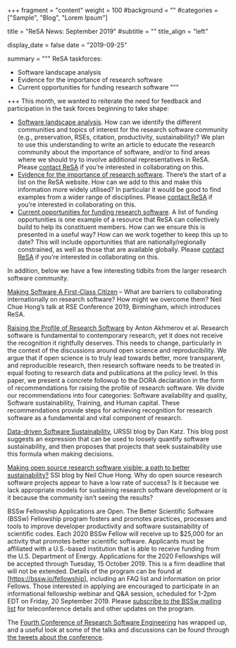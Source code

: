 +++
fragment = "content"
weight = 100
#background = ""
#categories = ["Sample", "Blog", "Lorem Ipsum"]

title = "ReSA News: September 2019"
#subtitle = ""
title_align = "left"

display_date = false
date = "2019-09-25"

summary = """
ReSA taskforces:
- Software landscape analysis
- Evidence for the importance of research software
- Current opportunities for funding research software
"""

+++
This month, we wanted to reiterate the need for feedback and participation in the task forces beginning to take shape:

* [Software landscape analysis](https://drive.google.com/open?id=1iBO-mkwrgdveVxWROGz_4Trkv2gey7I9). How can we identify the different communities and topics of interest for the research software community (e.g., preservation, RSEs, citation, productivity, sustainability)? We plan to use this understanding to write an article to educate the research community about the importance of software, and/or to find areas where we should try to involve additional representatives in ReSA. Please [contact ReSA](/contact) if you’re interested in collaborating on this.
* [Evidence for the importance of research software](https://drive.google.com/open?id=110nGi3vF7OMOdE4q1w6IhifVEzvBkGo5). There’s the start of a list on the ReSA website. How can we add to this and make this information more widely utilised? In particular it would be good to find examples from a wider range of disciplines. Please [contact ReSA](/contact) if you’re interested in collaborating on this.
* [Current opportunities for funding research software](https://drive.google.com/open?id=1GR2V9HM9z10BbkZeBrAT8OStGChqtNtn). A list of funding opportunities is one example of a resource that ReSA can collectively build to help its constituent members. How can we ensure this is presented in a useful way? How can we work together to keep this up to date? This will include opportunities that are nationally/regionally constrained, as well as those that are available globally. Please [contact ReSA](/contact) if you’re interested in collaborating on this.

In addition, below we have a few interesting tidbits from the larger research software community.

[Making Software A First-Class Citizen](https://figshare.com/articles/Making_Software_A_First-Class_Citizen/9862835/1) – What are barriers to collaborating internationally on research software? How might we overcome them? Neil Chue Hong’s talk at RSE Conference 2019, Birmingham, which introduces ReSA.

[Raising the Profile of Research Software](https://zenodo.org/record/3378572#.XYMQ3CVS-lN) by Anton Akhmerov et al. Research software is fundamental to contemporary research, yet it does not receive the recognition it rightfully deserves. This needs to change, particularly in the context of the discussions around open science and reproducibility. We argue that if open science is to truly lead towards better, more transparent, and reproducible research, then research software needs to be treated in equal footing to research data and publications at the policy level. In this paper, we present a concrete followup to the DORA declaration in the form of recommendations for raising the profile of research software. We divide our recommendations into four categories: Software availability and quality, Software sustainability, Training, and Human capital. These recommendations provide steps for achieving recognition for research software as a fundamental and vital component of research.

[Data-driven Software Sustainability](http://urssi.us/blog/2019/09/18/data-driven-software-sustainability/), URSSI blog by Dan Katz. This blog post suggests an expression that can be used to loosely quantify software sustainability, and then proposes that projects that seek sustainability use this formula when making decisions.

[Making open source research software visible: a path to better sustainability?](https://software.ac.uk/blog/2019-09-12-making-open-source-research-software-visible-path-better-sustainability) SSI blog by Neil Chue Hong. Why do open source research software projects appear to have a low rate
of success? Is it because we lack appropriate models for sustaining research software development or is it because the community isn’t seeing the results?

BSSw Fellowship Applications are Open. The Better Scientific Software (BSSw) Fellowship program fosters and promotes practices, processes and tools to improve developer productivity and software sustainability of scientific codes. Each 2020 BSSw Fellow will receive up to $25,000 for an activity that promotes better scientific software. Applicants must be affiliated with a U.S.-based institution that is able to receive funding from the U.S. Department of Energy. Applications for the 2020 Fellowships will be accepted through Tuesday, 15 October 2019. This is a firm deadline that will not be extended. Details of the program can be found at [https://bssw.io/fellowship], including an FAQ list and information on prior Fellows. Those interested in applying are encouraged to participate in an informational fellowship webinar and Q&A session, scheduled for 1-2pm EDT on Friday, 20 September 2019. Please [subscribe to the BSSw mailing list](https://bssw.io/pages/receive-our-email-digest) for teleconference details and other updates on the program.

The [Fourth Conference of Research Software Engineering](https://rse.ac.uk/conf2019/) has wrapped up, and a useful look at some of the talks and discussions can be found through [the tweets about the conference](https://twitter.com/hashtag/ukrse19).
